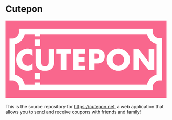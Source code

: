 # Cutepon

<p align="center">  
  <img src="logo.png">
</p>

This is the source repository for <https://cutepon.net>, a web application that allows you to send and receive coupons with friends and family!
